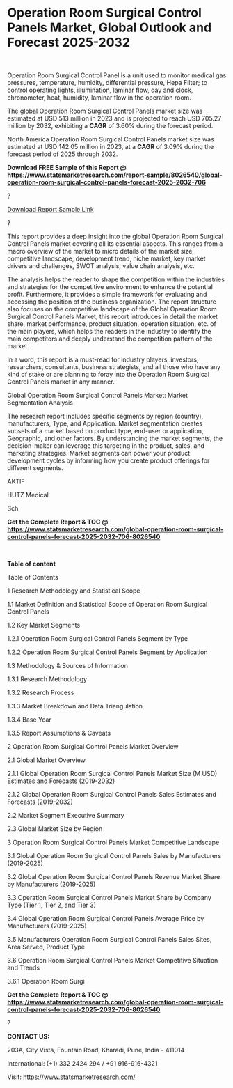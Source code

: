 <h1>Operation Room Surgical Control Panels Market, Global Outlook and Forecast 2025-2032</h1><br/><p>Operation Room Surgical Control Panel is a unit used to monitor medical gas pressures, temperature, humidity, differential pressure, Hepa Filter; to control operating lights, illumination, laminar flow, day and clock, chronometer, heat, humidity, laminar flow in the operation room.</p>
 
 
 
 <p>The global Operation Room Surgical Control Panels market size was estimated at USD 513 million in 2023 and is projected to reach USD 705.27 million by 2032, exhibiting a <strong>CAGR</strong> of 3.60% during the forecast period.</p>
 
 
 
 <p>North America Operation Room Surgical Control Panels market size was estimated at USD 142.05 million in 2023, at a <strong>CAGR</strong> of 3.09% during the forecast period of 2025 through 2032.</p>
 
 
 
 <div><b>Download FREE Sample of this Report @ <a href="https://www.statsmarketresearch.com/download-free-sample/8026540/global-operation-room-surgical-control-panels-forecast-2025-2032-706">https://www.statsmarketresearch.com/report-sample/8026540/global-operation-room-surgical-control-panels-forecast-2025-2032-706</a></b></div>
 
 
 
 <p>? </p>
 
 
 
 <p><a href="https://www.statsmarketresearch.com/download-free-sample/8026540/global-operation-room-surgical-control-panels-forecast-2025-2032-706">Download Report Sample Link</a></p>
 
 
 
 <p>? </p>
 
 
 
 <p>This report provides a deep insight into the global Operation Room Surgical Control Panels market covering all its essential aspects. This ranges from a macro overview of the market to micro details of the market size, competitive landscape, development trend, niche market, key market drivers and challenges, SWOT analysis, value chain analysis, etc.</p>
 
 
 
 <p>The analysis helps the reader to shape the competition within the industries and strategies for the competitive environment to enhance the potential profit. Furthermore, it provides a simple framework for evaluating and accessing the position of the business organization. The report structure also focuses on the competitive landscape of the Global Operation Room Surgical Control Panels Market, this report introduces in detail the market share, market performance, product situation, operation situation, etc. of the main players, which helps the readers in the industry to identify the main competitors and deeply understand the competition pattern of the market.</p>
 
 
 
 <p>In a word, this report is a must-read for industry players, investors, researchers, consultants, business strategists, and all those who have any kind of stake or are planning to foray into the Operation Room Surgical Control Panels market in any manner.</p>
 
 
 
 <p>Global Operation Room Surgical Control Panels Market: Market Segmentation Analysis</p>
 
 
 
 <p>The research report includes specific segments by region (country), manufacturers, Type, and Application. Market segmentation creates subsets of a market based on product type, end-user or application, Geographic, and other factors. By understanding the market segments, the decision-maker can leverage this targeting in the product, sales, and marketing strategies. Market segments can power your product development cycles by informing how you create product offerings for different segments.</p>
 
 
 
 <p>AKTIF</p>
 
 
 
 <p>HUTZ Medical</p>
 
 
 
 <p>Sch</p>
 
 
 
 <div><b>Get the Complete Report & TOC @ <a href="https://www.statsmarketresearch.com/global-operation-room-surgical-control-panels-forecast-2025-2032-706-8026540">https://www.statsmarketresearch.com/global-operation-room-surgical-control-panels-forecast-2025-2032-706-8026540</a></b></div>
 
 
 
 <p><br />
 
 <b>Table of content</b></p>
 
 
 
 <p>Table of Contents<br />
 
 1 Research Methodology and Statistical Scope<br />
 
 1.1 Market Definition and Statistical Scope of Operation Room Surgical Control Panels<br />
 
 1.2 Key Market Segments<br />
 
 1.2.1 Operation Room Surgical Control Panels Segment by Type<br />
 
 1.2.2 Operation Room Surgical Control Panels Segment by Application<br />
 
 1.3 Methodology & Sources of Information<br />
 
 1.3.1 Research Methodology<br />
 
 1.3.2 Research Process<br />
 
 1.3.3 Market Breakdown and Data Triangulation<br />
 
 1.3.4 Base Year<br />
 
 1.3.5 Report Assumptions & Caveats<br />
 
 2 Operation Room Surgical Control Panels Market Overview<br />
 
 2.1 Global Market Overview<br />
 
 2.1.1 Global Operation Room Surgical Control Panels Market Size (M USD) Estimates and Forecasts (2019-2032)<br />
 
 2.1.2 Global Operation Room Surgical Control Panels Sales Estimates and Forecasts (2019-2032)<br />
 
 2.2 Market Segment Executive Summary<br />
 
 2.3 Global Market Size by Region<br />
 
 3 Operation Room Surgical Control Panels Market Competitive Landscape<br />
 
 3.1 Global Operation Room Surgical Control Panels Sales by Manufacturers (2019-2025)<br />
 
 3.2 Global Operation Room Surgical Control Panels Revenue Market Share by Manufacturers (2019-2025)<br />
 
 3.3 Operation Room Surgical Control Panels Market Share by Company Type (Tier 1, Tier 2, and Tier 3)<br />
 
 3.4 Global Operation Room Surgical Control Panels Average Price by Manufacturers (2019-2025)<br />
 
 3.5 Manufacturers Operation Room Surgical Control Panels Sales Sites, Area Served, Product Type<br />
 
 3.6 Operation Room Surgical Control Panels Market Competitive Situation and Trends<br />
 
 3.6.1 Operation Room Surgi</p>
 
 
 
 <div><b>Get the Complete Report & TOC @ <a href="https://www.statsmarketresearch.com/global-operation-room-surgical-control-panels-forecast-2025-2032-706-8026540">https://www.statsmarketresearch.com/global-operation-room-surgical-control-panels-forecast-2025-2032-706-8026540</a></b></div>
 
 
 
 <p>? </p>
 
 
 
 <p><b>CONTACT US:</b><br />
 
 203A, City Vista, Fountain Road, Kharadi, Pune, India - 411014<br />
 
 International: (+1) 332 2424 294 / +91 916-916-4321<br />
 
 Visit: <a href="https://www.statsmarketresearch.com/">https://www.statsmarketresearch.com/</a></p>